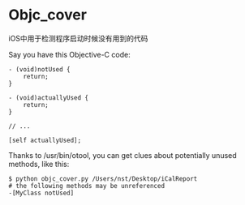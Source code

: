 # Objc_cover
iOS中用于检测程序启动时候没有用到的代码

Say you have this Objective-C code:

    - (void)notUsed {
    	return;
    }
    
    - (void)actuallyUsed {
    	return;
    }
    
    // ...
    
    [self actuallyUsed];

Thanks to /usr/bin/otool, you can get clues about potentially unused methods, like this:

    $ python objc_cover.py /Users/nst/Desktop/iCalReport 
    # the following methods may be unreferenced
    -[MyClass notUsed]


